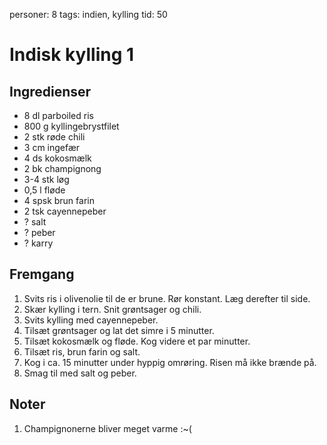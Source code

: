 personer: 8
tags: indien, kylling
tid: 50

# Indisk kylling 1

## Ingredienser
  - 8 dl parboiled ris
  - 800 g kyllingebrystfilet
  - 2 stk røde chili
  - 3 cm ingefær
  - 4 ds kokosmælk
  - 2 bk champignong
  - 3-4 stk løg
  - 0,5 l fløde
  - 4 spsk brun farin
  - 2 tsk cayennepeber
  - ? salt
  - ? peber
  - ? karry

## Fremgang
  1. Svits ris i olivenolie til de er brune. Rør konstant. Læg derefter til
     side.
  2. Skær kylling i tern. Snit grøntsager og chili.
  3. Svits kylling med cayennepeber.
  4. Tilsæt grøntsager og lat det simre i 5 minutter.
  5. Tilsæt kokosmælk og fløde. Kog videre et par minutter.
  6. Tilsæt ris, brun farin og salt.
  7. Kog i ca. 15 minutter under hyppig omrøring. Risen må ikke brænde på.
  8. Smag til med salt og peber.

## Noter
  1. Champignonerne bliver meget varme :~(
